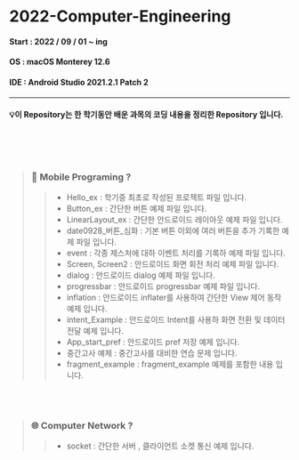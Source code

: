# 2022-Computer-Engineering

#### Start : 2022 / 09 / 01 ~ ing
#### OS : macOS Monterey 12.6
#### IDE : Android Studio 2021.2.1 Patch 2

---


#### 💡이 Repository는 한 학기동안 배운 과목의 코딩 내용을 정리한 Repository 입니다.
</br>
</br>
</br>


> ### 📱 Mobile Programing ?
>> * Hello_ex : 학기중 최초로 작성된 프로젝트 파일 입니다.
>> * Button_ex : 간단한 버튼 예제 파일 입니다.
>> * LinearLayout_ex : 간단한 안드로이드 레이아웃 예제 파일 입니다.
>> * date0928_버튼_심화 : 기본 버튼 이외에 여러 버튼을 추가 기록한 예제 파일 입니다.
>> * event : 각종 제스처에 대하 이벤트 처리를 기록하 예제 파일 입니다.
>> * Screen, Screen2 : 안드로이드 화면 회전 처리 예제 파일 입니다.
>> * dialog : 안드로이드 dialog 예제 파일 입니다.
>> * progressbar : 안드로이드 progressbar 예제 파일 입니다.
>> * inflation : 안드로이드 inflater를 사용하여 간단한 View 제어 동작 예제 입니다.
>> * intent_Example : 안드로이드 Intent를 사용하 화면 전환 및 데이터 전달 예제 입니다.
>> * App_start_pref : 안드로이드 pref 저장 예제 입니다.
>> * 중간고사 예제 : 중간고사를 대비한 연습 문제 입니다.
>> * fragment_example : fragment_example 예제를 포함한 내용 입니다.

</br>
</br>

> ### 🌐 Computer Network ?
>> * socket : 간단한 서버 , 클라이언트 소켓 통신 예제 입니다.
